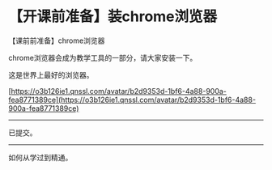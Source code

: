 # 【开课前准备】装chrome浏览器

【课前前准备】chrome浏览器

chrome浏览器会成为教学工具的一部分，请大家安装一下。

这是世界上最好的浏览器。

[https://o3b126ie1.qnssl.com/avatar/b2d9353d-1bf6-4a88-900a-fea8771389ce](https://o3b126ie1.qnssl.com/avatar/b2d9353d-1bf6-4a88-900a-fea8771389ce)

---

已提交。

---

如何从学过到精通。

